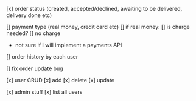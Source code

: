 [x] order status (created, accepted/declined, awaiting to be delivered, delivery done etc)

[] payment type (real money, credit card etc)
  [] if real money: 
    [] is charge needed? 
    [] no charge
  * not sure if I will implement a payments API

[] order history by each user

[] fix order update bug

[x] user CRUD
  [x] add 
  [x] delete
  [x] update

[x] admin stuff
  [x] list all users 